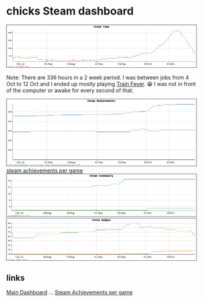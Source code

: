 chicks Steam dashboard
======================

![steam time](steam_time.png)

Note:  There are 336 hours in a 2 week period.  I was between jobs from 4 Oct to 12 Oct and I ended up mostly playing [Train Fever](http://store.steampowered.com/app/304730/).  :grin:  I was not in front of the computer or awake for every second of that. 

![steam achievements](steam_achievements.png)
[steam achievements per game](steam_achievements.md)
![steam community](steam_community.png)
![steam badges](steam_badges.png)

links
-----
[Main Dashboard](README.md) ...
[Steam Achievements per game](steam_achievements.md)
